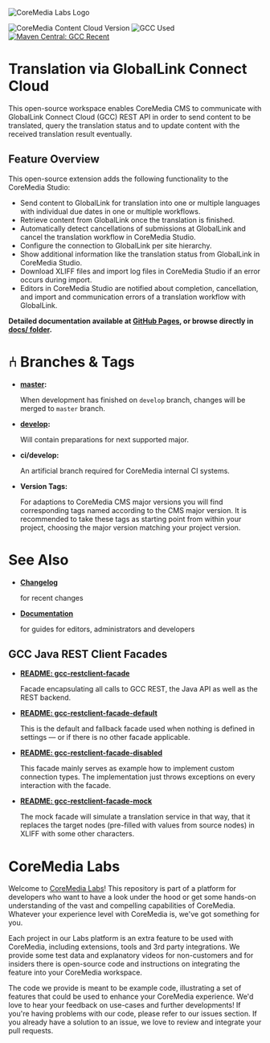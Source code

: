 ![CoreMedia Labs Logo](https://documentation.coremedia.com/badges/banner_coremedia_labs_wide.png "CoreMedia Labs Logo Title Text")

<!--
  On Update:
     * Change "message" for CMCC version to recent version.
     * Change "message" for GCC (Used) version to the recently used version.
-->

![CoreMedia Content Cloud Version](https://img.shields.io/static/v1?message=1910&label=CoreMedia%20Content%20Cloud&style=for-the-badge&color=672779)
![GCC Used](https://img.shields.io/static/v1?message=v2.4.0&label=GCC%20REST%20API%20%28Used%29&style=for-the-badge&color=green)
[![Maven Central: GCC Recent](https://img.shields.io/maven-central/v/com.translations.globallink/gcc-restclient.svg?label=GCC%20REST%20API%20%28Recent%29&style=for-the-badge)](https://search.maven.org/search?q=g:%22com.translations.globallink%22%20AND%20a:%22gcc-restclient%22)

# Translation via GlobalLink Connect Cloud

This open-source workspace enables CoreMedia CMS to communicate with GlobalLink
Connect Cloud (GCC) REST API in order to send content to be translated, query
the translation status and to update content with the received translation
result eventually.

## Feature Overview

This open-source extension adds the following functionality to the CoreMedia Studio:
* Send content to GlobalLink for translation into one or multiple languages
    with individual due dates in one or multiple workflows.
* Retrieve content from GlobalLink once the translation is finished.
* Automatically detect cancellations of submissions at GlobalLink and cancel the
    translation workflow in CoreMedia Studio.
* Configure the connection to GlobalLink per site hierarchy.
* Show additional information like the translation status from GlobalLink in
    CoreMedia Studio.
* Download XLIFF files and import log files in CoreMedia Studio if an error
    occurs during import.
* Editors in CoreMedia Studio are notified about completion, cancellation, and
    import and communication errors of a translation workflow with GlobalLink.

**Detailed documentation available at
[GitHub Pages](https://coremedia.github.io/coremedia-globallink-connect-integration/),
or browse directly in [docs/ folder](./docs/README.md).**

# ⑃ Branches &amp; Tags

* **[master](/CoreMedia/coremedia-globallink-connect-integration/tree/master):**

    When development has finished on `develop` branch, changes will be merged to
    `master` branch.

* **[develop](/CoreMedia/coremedia-globallink-connect-integration/tree/develop):**

    Will contain preparations for next supported major.

* **ci/develop:**

    An artificial branch required for CoreMedia internal CI systems.

* **Version Tags:**

    For adaptions to CoreMedia CMS major versions you will find corresponding
    tags named according to the CMS major version. It is recommended to
    take these tags as starting point from within your project,
    choosing the major version matching your project version.

# See Also

* **[Changelog](CHANGELOG.md)**

    for recent changes

* **[Documentation](https://coremedia.github.io/coremedia-globallink-connect-integration/)**

    for guides for editors, administrators and developers

## GCC Java REST Client Facades

* **[README: gcc-restclient-facade](apps/workflow-server/gcc-workflow-server-facade/gcc-restclient-facade/README.md)**

    Facade encapsulating all calls to GCC REST, the Java API as well as the REST
    backend.
    
* **[README: gcc-restclient-facade-default](apps/workflow-server/gcc-workflow-server-facade/gcc-restclient-facade-default/README.md)**

    This is the default and fallback facade used when nothing is defined in
    settings — or if there is no other facade applicable.

* **[README: gcc-restclient-facade-disabled](apps/workflow-server/gcc-workflow-server-facade/gcc-restclient-facade-disabled/README.md)**

    This facade mainly serves as example how to implement custom connection
    types. The implementation just throws exceptions on every interaction with the facade.
    
* **[README: gcc-restclient-facade-mock](apps/workflow-server/gcc-workflow-server-facade/gcc-restclient-facade-mock/README.md)**

    The mock facade will simulate a translation service in that way, that it
    replaces the target nodes (pre-filled with values from source nodes) in
    XLIFF with some other characters. 

# CoreMedia Labs

Welcome to [CoreMedia Labs](https://blog.coremedia.com/labs/)! This repository
is part of a platform for developers who want to have a look under the hood or
get some hands-on understanding of the vast and compelling capabilities of
CoreMedia. Whatever your experience level with CoreMedia is, we've got something
for you.

Each project in our Labs platform is an extra feature to be used with CoreMedia,
including extensions, tools and 3rd party integrations. We provide some test
data and explanatory videos for non-customers and for insiders there is
open-source code and instructions on integrating the feature into your
CoreMedia workspace. 

The code we provide is meant to be example code, illustrating a set of features
that could be used to enhance your CoreMedia experience. We'd love to hear your
feedback on use-cases and further developments! If you're having problems with
our code, please refer to our issues section. If you already have a solution to 
an issue, we love to review and integrate your pull requests. 
